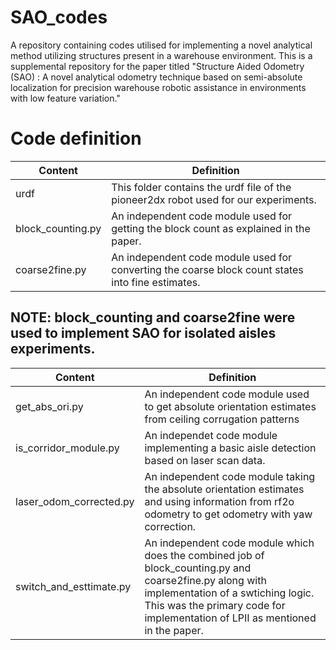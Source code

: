 # SAO_codes
A repository containing codes utilised for implementing a novel analytical method utilizing structures present in a warehouse environment. This is a supplemental repository for the paper titled "Structure Aided Odometry (SAO) : A novel analytical odometry technique based on semi-absolute localization for precision warehouse robotic assistance in environments with low feature variation."

# Code definition

Content | Definition 
--- | --- 
urdf | This folder contains the urdf file of the pioneer2dx robot used for our experiments.
block_counting.py | An independent code module used for getting the block count as explained in the paper.
coarse2fine.py | An independent code module used for converting the coarse block count states into fine estimates.

## NOTE:  block_counting and coarse2fine were used to implement SAO for isolated aisles experiments.

Content | Definition
-- | --
get_abs_ori.py | An independent code module used to get absolute orientation estimates from ceiling corrugation patterns
is_corridor_module.py | An independet code module implementing a basic aisle detection based on laser scan data.
laser_odom_corrected.py | An independent code module taking the absolute orientation estimates and using information from rf2o odometry to get odometry with yaw correction.
switch_and_esttimate.py | An independent code module which does the combined job of block_counting.py and coarse2fine.py along with implementation of a swtiching logic. This was the primary code for implementation of LPII as mentioned in the paper.

